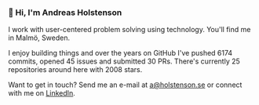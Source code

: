 ### 👋 Hi, I'm Andreas Holstenson

I work with user-centered problem solving using technology. You'll find me in Malmö, Sweden.

I enjoy building things and over the years on GitHub I've pushed 6174 commits, opened 45 issues and submitted 30 PRs. There's currently 25 repositories around here with 2008 stars.

Want to get in touch? Send me an e-mail at [a@holstenson.se](mailto:a@holstenson.se) or connect with me on
[LinkedIn](http://se.linkedin.com/in/aholstenson).
